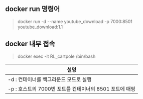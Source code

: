 ## docker run 명령어
> docker run -d --name youtube_download -p 7000:8501 youtube_download:1.1

## docker 내부 접속
> docker exec -it RL_cartpole /bin/bash

|  설명 |
|---|
| -d : 컨테이너를 백그라운드 모드로 실행|
| -p : 호스트의 7000번 포트를 컨테이너의 8501 포트에 매핑|

